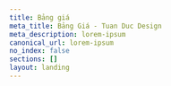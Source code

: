 ```yaml
---
title: Bảng giá
meta_title: Bảng Giá - Tuan Duc Design
meta_description: lorem-ipsum
canonical_url: lorem-ipsum
no_index: false
sections: []
layout: landing
---
```

